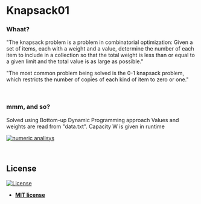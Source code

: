 # Knapsack01  

### Whaat?

"The knapsack problem is a problem in combinatorial optimization: Given a set of items, each with a weight and a value, determine the number of each item to include in a collection so that the total weight is less than or equal to a given limit and the total value is as large as possible."  
  
"The most common problem being solved is the 0-1 knapsack problem, which restricts the number  of copies of each kind of item to zero or one."  

<p>&nbsp;</p>

### mmm, and so?

Solved using Bottom-up Dynamic Programming approach
Values and weights are read from "data.txt". 
Capacity W is given in runtime

[![numeric analisys](https://img.shields.io/badge/Dynamic-Programming-brightgreen.svg?style=flat)](http://www.ted.com/talks/simon_sinek_how_great_leaders_inspire_action)

<p>&nbsp;</p>

## License

[![License](http://img.shields.io/:license-mit-blue.svg?style=flat-square)](http://badges.mit-license.org)

- **[MIT license](http://opensource.org/licenses/mit-license.php)**
